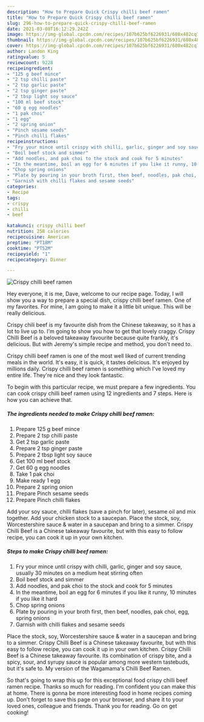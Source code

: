 ```yaml
---
description: "How to Prepare Quick Crispy chilli beef ramen"
title: "How to Prepare Quick Crispy chilli beef ramen"
slug: 296-how-to-prepare-quick-crispy-chilli-beef-ramen
date: 2021-03-08T16:12:29.242Z
image: https://img-global.cpcdn.com/recipes/107b625bf6226931/680x482cq70/crispy-chilli-beef-ramen-recipe-main-photo.jpg
thumbnail: https://img-global.cpcdn.com/recipes/107b625bf6226931/680x482cq70/crispy-chilli-beef-ramen-recipe-main-photo.jpg
cover: https://img-global.cpcdn.com/recipes/107b625bf6226931/680x482cq70/crispy-chilli-beef-ramen-recipe-main-photo.jpg
author: Landon King
ratingvalue: 5
reviewcount: 9228
recipeingredient:
- "125 g beef mince"
- "2 tsp chilli paste"
- "2 tsp garlic paste"
- "2 tsp ginger paste"
- "2 tbsp light soy sauce"
- "100 ml beef stock"
- "60 g egg noodles"
- "1 pak choi"
- "1 egg"
- "2 spring onion"
- "Pinch sesame seeds"
- "Pinch chilli flakes"
recipeinstructions:
- "Fry your mince until crispy with chilli, garlic, ginger and soy sauce, usually 30 minutes on a medium heat stirring often"
- "Boil beef stock and simmer"
- "Add noodles, and pak choi to the stock and cook for 5 minutes"
- "In the meantime, boil an egg for 6 minutes if you like it runny, 10 minutes if you like it hard"
- "Chop spring onions"
- "Plate by pouring in your broth first, then beef, noodles, pak choi, egg, spring onions"
- "Garnish with chilli flakes and sesame seeds"
categories:
- Recipe
tags:
- crispy
- chilli
- beef

katakunci: crispy chilli beef 
nutrition: 258 calories
recipecuisine: American
preptime: "PT18M"
cooktime: "PT52M"
recipeyield: "1"
recipecategory: Dinner

---
```



![Crispy chilli beef ramen](https://img-global.cpcdn.com/recipes/107b625bf6226931/680x482cq70/crispy-chilli-beef-ramen-recipe-main-photo.jpg)

Hey everyone, it is me, Dave, welcome to our recipe page. Today, I will show you a way to prepare a special dish, crispy chilli beef ramen. One of my favorites. For mine, I am going to make it a little bit unique. This will be really delicious.

Crispy chili beef is my favourite dish from the Chinese takeaway, so it has a lot to live up to. I&#39;m going to show you how to get that lovely craggy. Crispy Chilli Beef is a beloved takeaway favourite because quite frankly, it&#39;s delicious. But with Jeremy&#39;s simple recipe and method, you don&#39;t need to.

Crispy chilli beef ramen is one of the most well liked of current trending meals in the world. It's easy, it is quick, it tastes delicious. It's enjoyed by millions daily. Crispy chilli beef ramen is something which I've loved my entire life. They're nice and they look fantastic.


To begin with this particular recipe, we must prepare a few ingredients. You can cook crispy chilli beef ramen using 12 ingredients and 7 steps. Here is how you can achieve that.

<!--inarticleads1-->

##### The ingredients needed to make Crispy chilli beef ramen:

1. Prepare 125 g beef mince
1. Prepare 2 tsp chilli paste
1. Get 2 tsp garlic paste
1. Prepare 2 tsp ginger paste
1. Prepare 2 tbsp light soy sauce
1. Get 100 ml beef stock
1. Get 60 g egg noodles
1. Take 1 pak choi
1. Make ready 1 egg
1. Prepare 2 spring onion
1. Prepare Pinch sesame seeds
1. Prepare Pinch chilli flakes


Add your soy sauce, chilli flakes (save a pinch for later), sesame oil and mix together. Add your chicken stock to a saucepan. Place the stock, soy, Worcestershire sauce &amp; water in a saucepan and bring to a simmer. Crispy Chilli Beef is a Chinese takeaway favourite, but with this easy to follow recipe, you can cook it up in your own kitchen. 

<!--inarticleads2-->

##### Steps to make Crispy chilli beef ramen:

1. Fry your mince until crispy with chilli, garlic, ginger and soy sauce, usually 30 minutes on a medium heat stirring often
1. Boil beef stock and simmer
1. Add noodles, and pak choi to the stock and cook for 5 minutes
1. In the meantime, boil an egg for 6 minutes if you like it runny, 10 minutes if you like it hard
1. Chop spring onions
1. Plate by pouring in your broth first, then beef, noodles, pak choi, egg, spring onions
1. Garnish with chilli flakes and sesame seeds


Place the stock, soy, Worcestershire sauce &amp; water in a saucepan and bring to a simmer. Crispy Chilli Beef is a Chinese takeaway favourite, but with this easy to follow recipe, you can cook it up in your own kitchen. Crispy Chilli Beef is a Chinese takeaway favourite. Its combination of crispy bite, and a spicy, sour, and syrupy sauce is popular among more western tastebuds, but it&#39;s safe to. My version of the Wagamama&#39;s Chilli Beef Ramen. 

So that's going to wrap this up for this exceptional food crispy chilli beef ramen recipe. Thanks so much for reading. I'm confident you can make this at home. There is gonna be more interesting food in home recipes coming up. Don't forget to save this page on your browser, and share it to your loved ones, colleague and friends. Thank you for reading. Go on get cooking!
